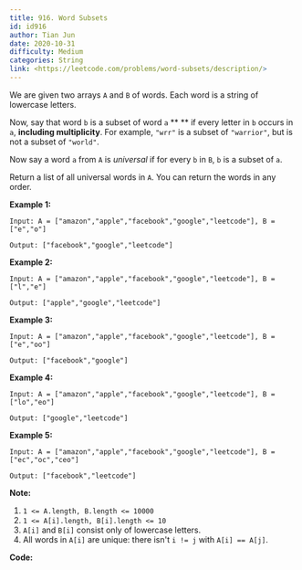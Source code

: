 ```yaml
---
title: 916. Word Subsets
id: id916
author: Tian Jun
date: 2020-10-31
difficulty: Medium
categories: String
link: <https://leetcode.com/problems/word-subsets/description/>
---
```


We are given two arrays `A` and `B` of words.  Each word is a string of
lowercase letters.

Now, say that word `b` is a subset of word `a` ** ** if every letter in `b`
occurs in `a`, **including multiplicity**.  For example, `"wrr"` is a subset
of `"warrior"`, but is not a subset of `"world"`.

Now say a word `a` from `A` is _universal_ if for every `b` in `B`, `b` is a
subset of `a`.

Return a list of all universal words in `A`.  You can return the words in any
order.



**Example 1:**
            
	Input: A = ["amazon","apple","facebook","google","leetcode"], B = ["e","o"]    
	Output: ["facebook","google","leetcode"]    

**Example 2:**
            
	Input: A = ["amazon","apple","facebook","google","leetcode"], B = ["l","e"]    
	Output: ["apple","google","leetcode"]    

**Example 3:**
            
	Input: A = ["amazon","apple","facebook","google","leetcode"], B = ["e","oo"]    
	Output: ["facebook","google"]    

**Example 4:**
            
	Input: A = ["amazon","apple","facebook","google","leetcode"], B = ["lo","eo"]    
	Output: ["google","leetcode"]    

**Example 5:**
            
	Input: A = ["amazon","apple","facebook","google","leetcode"], B = ["ec","oc","ceo"]    
	Output: ["facebook","leetcode"]    



**Note:**

  1. `1 <= A.length, B.length <= 10000`
  2. `1 <= A[i].length, B[i].length <= 10`
  3. `A[i]` and `B[i]` consist only of lowercase letters.
  4. All words in `A[i]` are unique: there isn't `i != j` with `A[i] == A[j]`.


**Code:**

